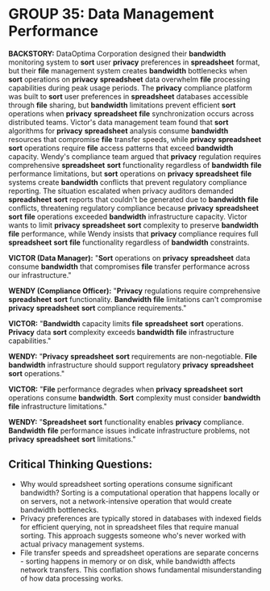 # GROUP 35: Data Management Performance

**BACKSTORY:** DataOptima Corporation designed their **bandwidth** monitoring system to **sort** user **privacy** preferences in **spreadsheet** format, but their **file** management system creates **bandwidth** bottlenecks when **sort** operations on **privacy** **spreadsheet** data overwhelm **file** processing capabilities during peak usage periods. The **privacy** compliance platform was built to **sort** user preferences in **spreadsheet** databases accessible through **file** sharing, but **bandwidth** limitations prevent efficient **sort** operations when **privacy** **spreadsheet** **file** synchronization occurs across distributed teams. Victor's data management team found that **sort** algorithms for **privacy** **spreadsheet** analysis consume **bandwidth** resources that compromise **file** transfer speeds, while **privacy** **spreadsheet** **sort** operations require **file** access patterns that exceed **bandwidth** capacity. Wendy's compliance team argued that **privacy** regulation requires comprehensive **spreadsheet** **sort** functionality regardless of **bandwidth** **file** performance limitations, but **sort** operations on **privacy** **spreadsheet** **file** systems create **bandwidth** conflicts that prevent regulatory compliance reporting. The situation escalated when privacy auditors demanded **spreadsheet** **sort** reports that couldn't be generated due to **bandwidth** **file** conflicts, threatening regulatory compliance because **privacy** **spreadsheet** **sort** **file** operations exceeded **bandwidth** infrastructure capacity. Victor wants to limit **privacy** **spreadsheet** **sort** complexity to preserve **bandwidth** **file** performance, while Wendy insists that **privacy** compliance requires full **spreadsheet** **sort** **file** functionality regardless of **bandwidth** constraints.

**VICTOR (Data Manager):** "**Sort** operations on **privacy** **spreadsheet** data consume **bandwidth** that compromises **file** transfer performance across our infrastructure."

**WENDY (Compliance Officer):** "**Privacy** regulations require comprehensive **spreadsheet** **sort** functionality. **Bandwidth** **file** limitations can't compromise **privacy** **spreadsheet** **sort** compliance requirements."

**VICTOR:** "**Bandwidth** capacity limits **file** **spreadsheet** **sort** operations. **Privacy** data **sort** complexity exceeds **bandwidth** **file** infrastructure capabilities."

**WENDY:** "**Privacy** **spreadsheet** **sort** requirements are non-negotiable. **File** **bandwidth** infrastructure should support regulatory **privacy** **spreadsheet** **sort** operations."

**VICTOR:** "**File** performance degrades when **privacy** **spreadsheet** **sort** operations consume **bandwidth**. **Sort** complexity must consider **bandwidth** **file** infrastructure limitations."

**WENDY:** "**Spreadsheet** **sort** functionality enables **privacy** compliance. **Bandwidth** **file** performance issues indicate infrastructure problems, not **privacy** **spreadsheet** **sort** limitations."

## Critical Thinking Questions:
- Why would spreadsheet sorting operations consume significant bandwidth? Sorting is a computational operation that happens locally or on servers, not a network-intensive operation that would create bandwidth bottlenecks.
- Privacy preferences are typically stored in databases with indexed fields for efficient querying, not in spreadsheet files that require manual sorting. This approach suggests someone who's never worked with actual privacy management systems.
- File transfer speeds and spreadsheet operations are separate concerns - sorting happens in memory or on disk, while bandwidth affects network transfers. This conflation shows fundamental misunderstanding of how data processing works.
